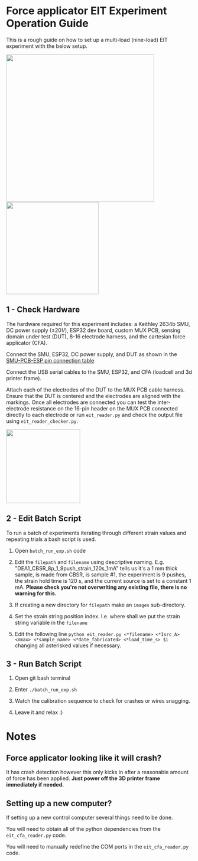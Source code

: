 # Force applicator EIT Experiment Operation Guide
This is a rough guide on how to set up a multi-load (nine-load) EIT experiment with the below setup.

<img src="https://github.com/richgumy/black_sensor/assets/14900898/7f64d337-f059-4093-b3b1-f14167e13c85" width="400"/>
<img src="https://github.com/richgumy/black_sensor/assets/14900898/e8aeedb7-f97e-46c6-aa1b-f5f7d5d6639e" width="250"/>

## 1 - Check Hardware
The hardware required for this experiment includes: a Keithley 2634b SMU, DC power supply ($\pm20 V$), ESP32 dev board, custom MUX PCB, sensing domain under test (DUT), 8-16 electrode harness, and the cartesian force applicator (CFA).

Connect the SMU, ESP32, DC power supply, and DUT as shown in the [SMU-PCB-ESP pin connection table](https://github.com/richgumy/black_sensor/tree/main/pcb-firmware/pcb_mux#smu-pcb-esp-pin-connections)

Connect the USB serial cables to the SMU, ESP32, and CFA (loadcell and 3d printer frame).

Attach each of the electrodes of the DUT to the MUX PCB cable harness. Ensure that the DUT is centered and the electrodes are aligned with the markings. Once all electrodes are connected you can test the inter-electrode resistance on the 16-pin header on the MUX PCB connected directly to each electrode or run ```eit_reader.py``` and check the output file using ```eit_reader_checker.py```.

<img src="https://github.com/richgumy/black_sensor/assets/14900898/9dc37324-ac0d-482a-8dc1-cd9f36d1c197" width="200"/>


## 2 - Edit Batch Script
To run a batch of experiments iterating through different strain values and repeating trials a bash script is used.

1. Open ```batch_run_exp.sh``` code

2. Edit the ```filepath``` and ```filename``` using descriptive naming. E.g. "DEA1_CBSR_8p_1_9push_strain_120s_1mA" tells us it's a 1 mm thick sample, is made from CBSR, is sample #1, the experiment is 9 pushes, the strain hold time is 120 s, and the current source is set to a constant 1 mA. **Please check you're not overwriting any existing file, there is no warning for this.**

3. If creating a new directory for ```filepath``` make an ```images``` sub-directory.

4. Set the strain string position index. I.e. where shall we put the strain string variable in the ```filename```

5. Edit the following line ```python eit_reader.py <*filename> <*Isrc_A> <Vmax> <*sample_name> <*date_fabricated> <*load_time_s> $i``` changing all asterisked values if necessary.


## 3 - Run Batch Script

1. Open git bash terminal
  
2. Enter ```./batch_run_exp.sh```

3. Watch the calibration sequence to check for crashes or wires snagging.

4. Leave it and relax :)

# Notes

## Force applicator looking like it will crash?
It has crash detection however this only kicks in after a reasonable amount of force has been applied. **Just power off the 3D printer frame immediately if needed.**

## Setting up a new computer?

If setting up a new control computer several things need to be done. 

You will need to obtain all of the python dependencies from the ```eit_cfa_reader.py``` code.

You will need to manually redefine the COM ports in the ```eit_cfa_reader.py``` code.
